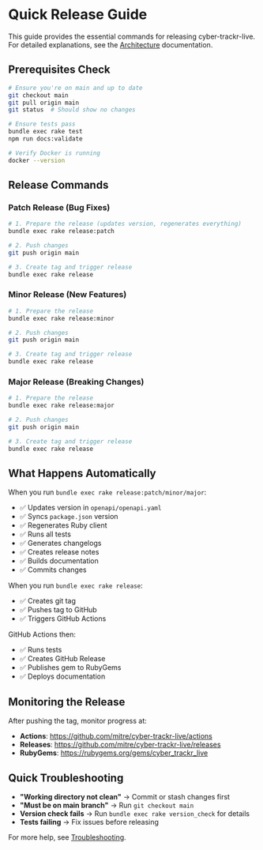 # Quick Release Guide

This guide provides the essential commands for releasing cyber-trackr-live. For detailed explanations, see the [Architecture](./architecture.md) documentation.

## Prerequisites Check

```bash
# Ensure you're on main and up to date
git checkout main
git pull origin main
git status  # Should show no changes

# Ensure tests pass
bundle exec rake test
npm run docs:validate

# Verify Docker is running
docker --version
```

## Release Commands

### Patch Release (Bug Fixes)

```bash
# 1. Prepare the release (updates version, regenerates everything)
bundle exec rake release:patch

# 2. Push changes
git push origin main

# 3. Create tag and trigger release
bundle exec rake release
```

### Minor Release (New Features)

```bash
# 1. Prepare the release
bundle exec rake release:minor

# 2. Push changes
git push origin main

# 3. Create tag and trigger release
bundle exec rake release
```

### Major Release (Breaking Changes)

```bash
# 1. Prepare the release
bundle exec rake release:major

# 2. Push changes
git push origin main

# 3. Create tag and trigger release
bundle exec rake release
```

## What Happens Automatically

When you run `bundle exec rake release:patch/minor/major`:
- ✅ Updates version in `openapi/openapi.yaml`
- ✅ Syncs `package.json` version
- ✅ Regenerates Ruby client
- ✅ Runs all tests
- ✅ Generates changelogs
- ✅ Creates release notes
- ✅ Builds documentation
- ✅ Commits changes

When you run `bundle exec rake release`:
- ✅ Creates git tag
- ✅ Pushes tag to GitHub
- ✅ Triggers GitHub Actions

GitHub Actions then:
- ✅ Runs tests
- ✅ Creates GitHub Release
- ✅ Publishes gem to RubyGems
- ✅ Deploys documentation

## Monitoring the Release

After pushing the tag, monitor progress at:
- **Actions**: https://github.com/mitre/cyber-trackr-live/actions
- **Releases**: https://github.com/mitre/cyber-trackr-live/releases
- **RubyGems**: https://rubygems.org/gems/cyber_trackr_live

## Quick Troubleshooting

- **"Working directory not clean"** → Commit or stash changes first
- **"Must be on main branch"** → Run `git checkout main`
- **Version check fails** → Run `bundle exec rake version_check` for details
- **Tests failing** → Fix issues before releasing

For more help, see [Troubleshooting](./troubleshooting.md).